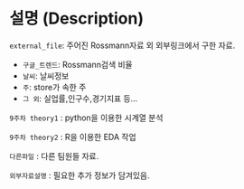 # 설명 (Description)

`external_file`: 주어진 Rossmann자료 외 외부링크에서 구한 자료. 
- `구글_트렌드`: Rossmann검색 비율
- `날씨`: 날씨정보
- `주`: store가 속한 주
- `그 외`: 실업률,인구수,경기지표 등...

`9주차 theory1` : python을 이용한 시계열 분석

`9주차 theory2` : R을 이용한 EDA 작업

`다른파일` : 다른 팀원들 자료.

`외부자료설명` : 필요한 추가 정보가 담겨있음.


